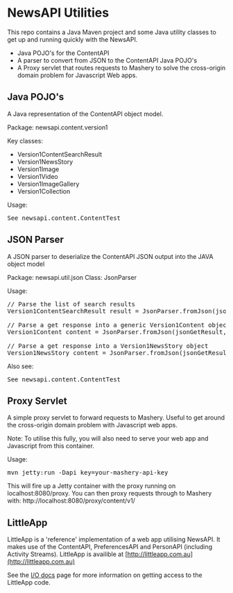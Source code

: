 NewsAPI Utilities
=================

This repo contains a Java Maven project and some Java utility classes to get up and running quickly with the NewsAPI.

* Java POJO's for the ContentAPI
* A parser to convert from JSON to the ContentAPI Java POJO's
* A Proxy servlet that routes requests to Mashery to solve the cross-origin domain problem for Javascript Web apps.

Java POJO's
------------
A Java representation of the ContentAPI object model.

Package: newsapi.content.version1

Key classes:
* Version1ContentSearchResult
* Version1NewsStory
* Version1Image
* Version1Video
* Version1ImageGallery
* Version1Collection

Usage: 
<pre>
See newsapi.content.ContentTest
</pre>

JSON Parser
-----------
A JSON parser to deserialize the ContentAPI JSON output into the JAVA object model

Package: newsapi.util.json
Class: JsonParser

Usage:
<pre>
// Parse the list of search results
Version1ContentSearchResult result = JsonParser.fromJson(jsonSearchResult, Version1ContentSearchResult.class);

// Parse a get response into a generic Version1Content object
Version1Content content = JsonParser.fromJson(jsonGetResult, Version1Content.class);

// Parse a get response into a Version1NewsStory object
Version1NewsStory content = JsonParser.fromJson(jsonGetResult, Version1NewsStory.class);
</pre>

Also see:
<pre>
See newsapi.content.ContentTest
</pre>

Proxy Servlet
-------------
A simple proxy servlet to forward requests to Mashery.  Useful to get around the cross-origin domain problem with Javascript web apps.  

Note: To utilise this fully, you will also need to serve your web app and Javascript from this container.

Usage:
<pre>
mvn jetty:run -Dapi_key=your-mashery-api-key
</pre>

This will fire up a Jetty container with the proxy running on localhost:8080/proxy.  You can then proxy requests through to Mashery with:
http://localhost:8080/proxy/content/v1/

LittleApp
---------
LittleApp is a 'reference' implementation of a web app utilising NewsAPI.  It makes use of the ContentAPI, PreferencesAPI and PersonAPI (including Activity Streams).  LittleApp is availible at [http://littleapp.com.au](http://littleapp.com.au)

See the [I/O docs](http://newsaustralia.mashery.com/io-docs) page for more information on getting access to the LittleApp code.

